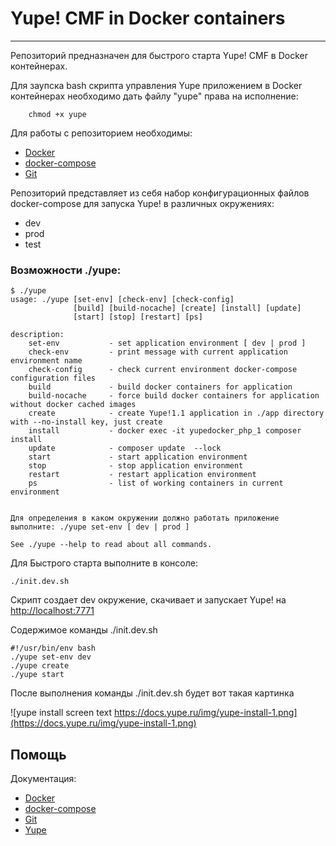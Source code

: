 # Yupe! CMF in Docker containers #
----------------------------------
Репозиторий предназначен для быстрого старта Yupe! CMF в Docker контейнерах.

Для заупска bash скрипта управления Yupe приложением в Docker контейнерах необходимо дать файлу "yupe" права на исполнение:

        chmod +x yupe


Для работы с репозиторием необходимы:
- [Docker](https://docs.docker.com/engine/installation/)
- [docker-compose](https://docs.docker.com/compose/install/)
- [Git](https://git-scm.com/downloads)


Репозиторий представляет из себя набор конфигурационных файлов docker-compose для запуска Yupe! в различных окружениях:
 - dev
 - prod
 - test

### Возможности ./yupe: ###

    $ ./yupe
    usage: ./yupe [set-env] [check-env] [check-config]
                  [build] [build-nocache] [create] [install] [update]
                  [start] [stop] [restart] [ps]

    description:
        set-env           - set application environment [ dev | prod ]
        check-env         - print message with current application environment name
        check-config      - check current environment docker-compose configuration files
        build             - build docker containers for application
        build-nocache     - force build docker containers for application without docker cached images
        create            - create Yupe!1.1 application in ./app directory with --no-install key, just create
        install           - docker exec -it yupedocker_php_1 composer install
        update            - composer update  --lock
        start             - start application environment
        stop              - stop application environment
        restart           - restart application environment
        ps                - list of working containers in current environment


    Для определения в каком окружении должно работать приложение выполните: ./yupe set-env [ dev | prod ]

    See ./yupe --help to read about all commands.
    
Для Быстрого старта выполните в консоле:
    
    ./init.dev.sh
    
Скрипт создает dev окружение, скачивает и запускает Yupe! на [http://localhost:7771](http://localhost:7771)

Содержимое команды ./init.dev.sh

    #!/usr/bin/env bash
    ./yupe set-env dev
    ./yupe create
    ./yupe start

После выполнения команды ./init.dev.sh будет вот такая картинка

![yupe install screen text https://docs.yupe.ru/img/yupe-install-1.png](https://docs.yupe.ru/img/yupe-install-1.png)


Помощь
------

Документация:
- [Docker](https://docs.docker.com/)
- [docker-compose](https://docs.docker.com/compose/overview/)
- [Git](https://git-scm.com/downloads)
- [Yupe](https://docs.yupe.ru/)
 
